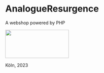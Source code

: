# AnalogueResurgence

A webshop powered by PHP 

<img src="(https://github.com/BadRothenfelde/AnalogueResurgence/blob/main/bmd94lquc50c1.png)https://github.com/BadRothenfelde/AnalogueResurgence/blob/main/bmd94lquc50c1.png" width="200" height="90"> 


Köln, 2023
